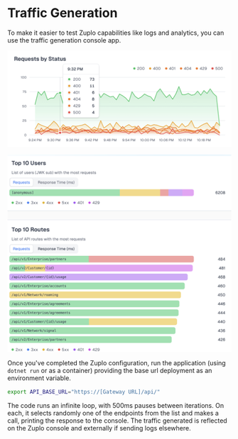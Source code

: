 # Traffic Generation

To make it easier to test Zuplo capabilities like logs and analytics, you can use the traffic generation console app.


![Requests by Status](img/req-by-status.png)

![Top 10](img/top-10.png)

Once you've completed the Zuplo configuration, run the application (using `dotnet run` or as a container) providing the base url deployment as an environment variable.

```sh
export API_BASE_URL="https://[Gateway URL]/api/"
```

The code runs an infinite loop, with 500ms pauses between iterations. On each, it selects randomly one of the endpoints from the list and makes a call, printing the response to the console. The traffic generated is reflected on the Zuplo console and externally if sending logs elsewhere.
